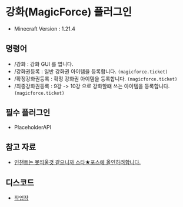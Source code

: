 # 강화(MagicForce) 플러그인

- Minecraft Version : 1.21.4

## 명령어
- /강화 : 강화 GUI 를 엽니다.
- /강화권등록 : 일반 강화권 아이템을 등록합니다. `(magicforce.ticket)`
- /확정강화권등록 : 확정 강화권 아이템을 등록합니다. `(magicforce.ticket)`
- /최종강화권등록 : 9강 -> 10강 으로 강화할떄 쓰는 아이템을 등록합니다. `(magicforce.ticket)`

## 필수 플러그인
- PlaceholderAPI

## 참고 자료
- [인챈트는 못띄울것 같으니까 스타★포스에 올인하려합니다.](https://youtu.be/2r9_taJrMDk?si=byvyVMR4QxWwF-pM)

## 디스코드
- [작업장](https://discord.gg/zwHsMGYSgp)
